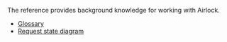 The reference provides background knowledge for working with Airlock.

* [Glossary](glossary.md)
* [Request state diagram](request-states.md)
